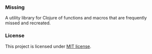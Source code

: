 ### Missing

A utility library for Clojure of functions and macros that are frequently missed and recreated.


### License
This project is licensed under [MIT license](http://opensource.org/licenses/MIT).